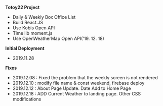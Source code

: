 **Totoy22 Project**
- Daily & Weekly Box Office List
- Build React.JS
- Use Kobis Open API
- Time lib moment.js
- Use OpenWeatherMap Open API('19. 12. 18)

**Initial Deployment**
- 2019.11.28


**Fixes**
- 2019.12.08 : Fixed the problem that the weekly screen is not rendered
- 2019.12.10 : modify file name & const weekend, firebase deploy
- 2019.12.12 : About Page Update.
               Date Add to Home Page
- 2019.12.18 : ADD Current Weather to landing page.
               Other CSS modifications
